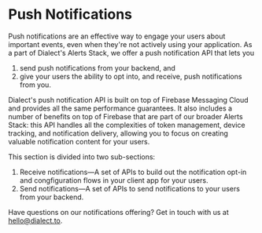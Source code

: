 # Push Notifications

Push notifications are an effective way to engage your users about important events, even when they're not actively using your application. As a part of Dialect's Alerts Stack, we offer a push notification API that lets you

1. send push notifications from your backend, and
2. give your users the ability to opt into, and receive, push notifications from you.

Dialect's push notification API is built on top of Firebase Messaging Cloud and provides all the same performance guarantees. It also includes a number of benefits on top of Firebase that are part of our broader Alerts Stack: this API handles all the complexities of token management, device tracking, and notification delivery, allowing you to focus on creating valuable notification content for your users.

This section is divided into two sub-sections:

1. Receive notifications—A set of APIs to build out the notification opt-in and congfiguration flows in your client app for your users.
2. Send notifications—A set of APIs to send notifications to your users from your backend.

Have questions on our notifications offering? Get in touch with us at hello@dialect.to.